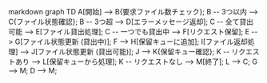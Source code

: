 markdown
graph TD
    A[開始] --> B{要求ファイル数チェック};
    B -- 3つ以内 --> C{ファイル状態確認};
    B -- 3つ超 --> D[エラーメッセージ返却];
    C -- 全て貸出可能 --> E[ファイル貸出処理];
    C -- 一つでも貸出中 --> F[リクエスト保留];
    E --> G[ファイル状態更新 (貸出中)];
    F --> H[保留キューに追加];
    I[ファイル返却処理] --> J[ファイル状態更新 (貸出可能)];
    J --> K{保留キュー確認};
    K -- リクエストあり --> L[保留キューから処理];
    K -- リクエストなし --> M[終了];
    L --> C;
    G --> M;
    D --> M;
